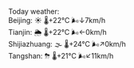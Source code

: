 Today weather:  
Beijing: ☀️ 🌡️+22°C 🌬️↓7km/h  
Tianjin: 🌦 🌡️+22°C 🌬️←0km/h  
Shijiazhuang: 🌫  🌡️+24°C 🌬️↗0km/h  
Tangshan: ⛈ 🌡️+21°C 🌬️↙11km/h  
